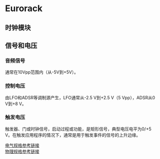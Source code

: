 # Eurorack

## 时钟模块

## 信号和电压

### 音频信号  
通常在10Vpp范围内（从-5V到+5V）。  

### 控制电压  
由LFO和ADSR等调制源产生，LFO通常从-2.5 V到+2.5 V（5 Vpp），ADSR从0 V到+8 V。

### 触发电压  
触发器、门或时钟信号，启动过程或功能，是矩形信号，典型电压电平为0/+5 V。在触发应用程序的情况下，通常是用于触发事件的信号的上升边缘。  

[电气规格参考链接](https://www.doepfer.de/a100_man/a100t_e.htm)  
[物理规格参考链接](https://www.doepfer.de/a100_man/a100m_e.htm)